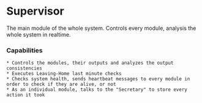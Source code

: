 # Supervisor
The main module of the whole system. Controls every module, analysis the whole system in realtime.
### Capabilities
	* Controls the modules, their outputs and analyzes the output consistencies
	* Executes Leaving-Home last minute checks
	* Checks system health, sends heartbeat messages to every module in order to check if they are alive, or not
	* As an individual module, talks to the "Secretary" to store every action it took